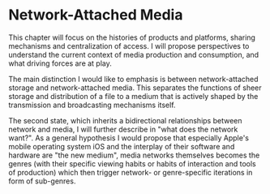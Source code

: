 Network-Attached Media
======================

This chapter will focus on the histories of products and platforms, sharing mechanisms and centralization of access.
I will propose perspectives to understand the current context of media production and consumption, and what driving forces are at play.

The main distinction I would like to emphasis is between network-attached storage and network-attached media.
This separates the functions of sheer storage and distribution of a file to a medium that is actively shaped by the transmission and broadcasting mechanisms itself.

The second state, which inherits a bidirectional relationships between network and media, I will further describe in "what does the network want?". As a general hypothesis I would propose that especially Apple's mobile operating system iOS and the interplay of their software and hardware are "the new medium", media networks themselves becomes the genres (with their specific viewing habits or habits of interaction and tools of production) which then trigger network- or genre-specific iterations in form of sub-genres.
